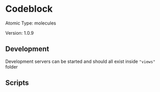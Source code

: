 # Codeblock

Atomic Type: molecules

Version: 1.0.9

## Development

Development servers can be started and should all exist inside `"views"` folder

## Scripts
